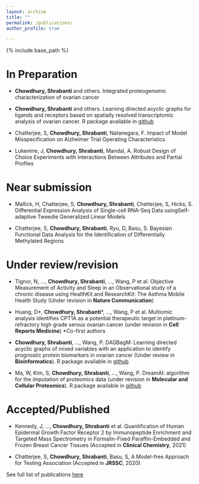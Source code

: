 ```yaml
---
layout: archive
title: ""
permalink: /publications/
author_profile: true

---
```


{% include base_path %}

In Preparation
======

* **Chowdhury, Shrabanti** and others. Integrated proteogenomic characterization of ovarian cancer 

* **Chowdhury, Shrabanti** and others. Learning directed acyclic graphs for ligands and receptors based on spatially resolved transcriptomic analysis of ovarian cancer. R package available in [github](https://github.com/jie108/scDagBag) 

* Chatterjee, S, **Chowdhury, Shrabanti**, Natanegara, F. Impact of Model Misspecification on Alzheimer Trial Operating Characteristics

* Lukemire, J, **Chowdhury, Shrabanti**, Mandal, A. Robust Design of Choice Experiments with Interactions Between Attributes and Partial Profiles


Near submission
======

* Mallick, H, Chatterjee, S, **Chowdhury, Shrabanti**, Chatterjee, S, Hicks, S. Differential Expression Analysis of Single-cell RNA-Seq Data usingSelf-adaptive Tweedie Generalized Linear Models

* Chatterjee, S, **Chowdhury, Shrabanti**, Ryu, D, Basu, S. Bayesian Functional Data Analysis for the Identification of Differentially Methylated Regions 

Under review/revision
======

* Tignor, N, ..., **Chowdhury, Shrabanti**, ..., Wang, P et al. Objective Measurement of Activity and Sleep in an Observational study of a chronic disease using HealthKit and ResearchKit: The Asthma Mobile Health Study (Under revision in **Nature Communication**)

* Huang, D\*, **Chowdhury, Shrabanti**\*, ..., Wang, P et al. Multiomic analysis identifies CPT1A as a potential therapeutic target in platinum-refractory high grade serous ovarian cancer (under revision in **Cell Reports Medicine**) \*Co-first authors 

* **Chowdhury, Shrabanti**, ..., Wang, P. DAGBagM: Learning directed acyclic graphs of mixed variables with an application to identify prognostic protein biomarkers in ovarian cancer (Under review in **Bioinformatics**). R package available in [github](https://github.com/jie108/dagbagM) 

* Ma, W, Kim, S, **Chowdhury, Shrabanti**, ..., Wang, P. DreamAI: algorithm for the imputation of proteomics data (under revision in **Molecular and Cellular Proteomics**). R package available in [github](https://github.com/WangLab-MSSM/DreamAI)

          
Accepted/Published
======

* Kennedy, J, ..., **Chowdhury, Shrabanti** et al. Quantification of Human Epidermal Growth Factor Receptor 2 by Immunopeptide Enrichment and Targeted Mass Spectrometry in Formalin-Fixed Paraffin-Embedded and Frozen Breast Cancer Tissues (Accepted in **Clinical Chemistry**, 2021)

* Chatterjee, S, **Chowdhury, Shrabanti**, Basu, S, A Model-free Approach for Testing Association (Accepted in **JRSSC**, 2020)

See full list of publications [here](https://scholar.google.com/citations?hl=en&user=7GPa9SoAAAAJ&view_op=list_works&authuser=1)

